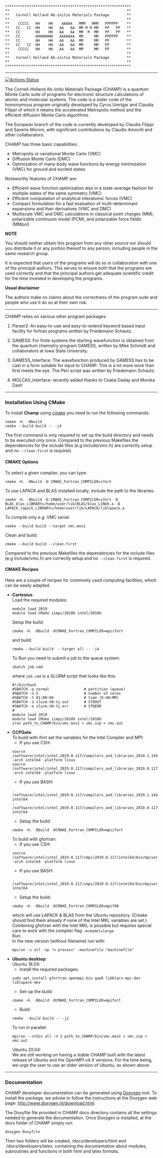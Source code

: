 ```
**********************************************************
**                                                      **
**   Cornell Holland Ab-initio Materials Package        **
**                                                      **
**    CCCCC   HH    HH    AAAAA   MMM   MMM   PPPPPP    **
**   CC   CC  HH    HH   AA   AA  MM M M MM   PP   PP   **
**   CC       HH    HH   AA   AA  MM  M  MM   PP   PP   **
**   CC       HHHHHHHH   AAAAAAA  MM     MM   PPPPPP    **
**   CC       HH    HH   AA   AA  MM     MM   PP        **
**   CC   CC  HH    HH   AA   AA  MM     MM   PP        **
**    CCCCC   HH    HH   AA   AA  MM     MM   PP        **
**                                                      **
**   Cornell Holland Ab-initio Materials Package        **
**                                                      **
**********************************************************
```
------

[![Actions Status](https://github.com/filippi-claudia/champ/workflows/Build%20and%20test/badge.svg)](https://github.com/filippi-claudia/champ/actions)

The Cornell-Holland Ab-initio Materials Package (CHAMP) is a quantum Monte Carlo 
suite of programs for electronic structure calculations of atomic and molecular systems. 
The code is a sister code of the homonymous program originally developed by Cyrus Umrigar 
and Claudia Filippi of which it retains the accelerated Metropolis method and the efficient 
diffusion Monte Carlo algorithms.

The European branch of the code is currently developed by Claudia Filippi and Saverio Moroni, 
with significant contributions by Claudio Amovilli and other collaborators.

CHAMP has three basic capabilities:

* Metropolis or variational Monte Carlo (VMC)
* Diffusion Monte Carlo (DMC)
* Optimization of many-body wave functions by energy minimization (VMC) for ground and excited states

Noteworthy features of CHAMP are:

* Efficient wave function optimization also in a state-average fashion for multiple states of the same symmetry (VMC)
* Efficient computation of analytical interatomic forces (VMC)
* Compact formulation for a fast evaluation of multi-determinant expansions and their derivatives (VMC and DMC)
* Multiscale VMC and DMC calculations in classical point charges (MM), polarizable continuum model (PCM), and polarizable force fields (MMpol)

**NOTE**

You should neither obtain this program from any other source nor should you distribute it 
or any portion thereof to any person, including people in the same research group.

It is expected that users of the programs will do so in collaboration
with one of the principal authors.  This serves to ensure both that the
programs are used correctly and that the principal authors get adequate
scientific credit for the time invested in developing the programs.

**Usual disclaimer**  

The authors make no claims about the correctness of
the program suite and people who use it do so at their own risk.

------------------------------------------------------------------------

CHAMP relies on various other program packages:

1. Parser2: 
   An easy-to-use and easy-to-extend keyword based input facility for fortran 
   programs written by Friedemann Schautz.

2. GAMESS:
   For finite systems the starting wavefunction is obtained from the
   quantum chemistry program GAMESS, written by Mike Schmidt and
   collaborators at Iowa State University.  

3. GAMESS_Interface:
   The wavefunction produced by GAMESS has to be cast in a form
   suitable for input to CHAMP.  This is a lot more work than first meets
   the eye. The Perl script was written by Friedemann Schautz.

4. MOLCAS_Interface: recently added thanks to Csaba Daday and Monika Dash

------------------------------------------------------------------------

### Installation Using CMake
To install **Champ** using [cmake](https://cmake.org/) you need to run the following commands:
```
cmake -H. -Bbuild
cmake --build build -- -j4
```
The first command is only required to set up the build directory and needs to be
executed only once. Compared to the previous Makefiles the dependencies for the
include files (e.g include/vmc.h) are correctly setup and no `--clean-first` is
required.

#### CMAKE Options

To select a given compiler, you can type:
```
cmake -H. -Bbuild -D CMAKE_Fortran_COMPILER=ifort 
```
To use LAPACK and BLAS installed locally, include the path to the libraries:
```
cmake -H. -Bbuild -D CMAKE_Fortran_COMPILER=ifort -D BLAS_blas_LIBRARY=/home/user/lib/BLAS/blas_LINUX.a -D LAPACK_lapack_LIBRARY=/home/user/lib/LAPACK/liblapack.a
```
To compile only e.g. VMC serial:
```
cmake --build build --target vmc.mov1
```
Clean and build:
```
cmake --build build --clean-first
```
Compared to the previous Makefiles the dependencies for the include files
(e.g include/vmc.h) are correctly setup and no `--clean-first` is required.

#### CMAKE Recipes

Here are a couple of recipes for commonly used computing facilities, which can be easily adapted.
* **Cartesius**:  
	Load the required modules:
	```
	module load 2019
	module load CMake iimpi/2018b intel/2018b
	```
	Setup the build:
	```
	cmake -H. -Bbuild -DCMAKE_Fortran_COMPILER=mpiifort
	```
	and build:
	```
	cmake --build build  --target all -- -j4
	```
	To Run you need to submit a job to the queue system:
	```
	sbatch job.cmd
	```
	where `job.cmd` is a SLURM script that looks like this:
	```
	#!/bin/bash
	#SBATCH -p normal                # partition (queue)
	#SBATCH -n 5                     # number of cores
	#SBATCH -t 01:00:00              # time (D-HH:MM)
	#SBATCH -o slurm.%N.%j.out       # STDOUT
	#SBATCH -e slurm.%N.%j.err       # STDERR
	#
	module load 2019
	module load CMake iimpi/2018b intel/2018b
	srun path_to_CHAMP/bin/vmc.mov1 < vmc.inp > vmc.out
	```	
* **CCPGate**:  
	To build with ifort set the variables for the Intel Compiler and MPI:  
	- If you use CSH:
	```
	source /software/intel/intel_2019.0.117/compilers_and_libraries_2019.1.144/linux/bin/compilervars.csh -arch intel64 -platform linux
	source /software/intel/intel_2019.0.117/compilers_and_libraries_2019.0.117/linux/mpi/intel64/bin/mpivars.csh -arch intel64 -platform linux
	```  
	- If you use BASH:
	```
	. /software/intel/intel_2019.0.117/compilers_and_libraries_2019.1.144/linux/bin/compilervars.sh intel64
	. /software/intel/intel_2019.0.117/compilers_and_libraries_2019.0.117/linux/mpi/intel64/bin/mpivars.sh intel64
	```
	- Setup the build:
	```
	cmake -H. -Bbuild -DCMAKE_Fortran_COMPILER=mpiifort
	```  
 	To build with gfortran:
	- If you use CSH:
	```
	source /software/intel/intel_2019.0.117/impi/2019.0.117/intel64/bin/mpivars.sh -arch intel64 -platform linux
	```
	- If you use BASH:
	```
	. /software/intel/intel_2019.0.117/impi/2019.0.117/intel64/bin/mpivars.sh intel64
	```
	- Setup the build:
	```
	cmake -H. -Bbuild -DCMAKE_Fortran_COMPILER=mpif90
	```
	which will use LAPACK & BLAS from the Ubuntu repository. (Cmake should find them already if none of the Intel MKL variables are set.) Combining gfortran with the Intel MKL is possible but requires special care to work with the compiler flag `-mcmodel=large`.  
	Run:  
	In the new version (without filename) run with:
	```
	mpirun -s all -np "n process" -machinefile "machinefile"
	```
* **Ubuntu desktop**:  
	Ubuntu 18.04:
	- Install the required packages:
	```
	sudo apt install gfortran openmpi-bin gawk libblacs-mpi-dev liblapack-dev
	```
	- Set-up the build:
	```
	cmake -H. -Bbuild -DCMAKE_Fortran_COMPILER=mpifort
	```
	- Build:
	```    
	cmake --build build -- -j2
	```
	To run in parallel:
	```		
	mpirun --stdin all -n 2 path_to_CHAMP/bin/vmc.mov1 < vmc.inp > vmc.out
	```
	Ubuntu 20.04:    
	We are still working on having a stable CHAMP built with the latest release of Ubuntu and the OpenMPI v4.X versions. For the time being, we urge the user to use an older version of Ubuntu, as shown above.

------------------------------------------------------------------------

### Documentation
CHAMP developer documentation can be generated using [Doxygen](http://www.doxygen.nl/) tool. To install the package, we advise to follow the instructions at the Doxygen web page: <http://www.doxygen.nl/download.html>.

The Doxyfile file provided in CHAMP docs directory contains all the settings needed to generate the documentation. Once Doxygen is installed, at the docs folder of CHAMP simply run:
```
doxygen Doxyfile
```
Then two folders will be created, /docs/developers/html and ./docs/developers/latex, containing the documentation about modules, subroutines and functions in both html and latex formats.

